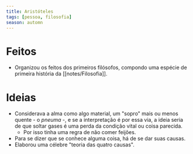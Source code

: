 ```yaml
---
title: Aristóteles
tags: [pessoa, filosofia]
season: automn
---
```


# Feitos
- Organizou os feitos dos primeiros filósofos, compondo uma espécie de primeira história da [[notes/Filosofia]].
# Ideias
- Considerava a alma como algo material, um "sopro" mais ou menos quente - o *pneuma* -, e se a interpretação é por essa via, a ideia seria de que soltar gases é uma perda da condição vital ou coisa parecida.
	- Por isso tinha uma regra de não comer feijões.
- Para se dizer que se conhece alguma coisa, há de se dar suas causas.
- Elaborou uma célebre "teoria das quatro causas".